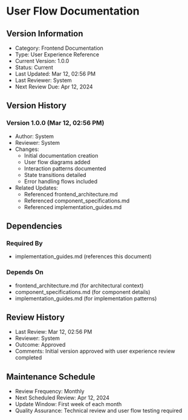 # User Flow Documentation

## Version Information
- Category: Frontend Documentation
- Type: User Experience Reference
- Current Version: 1.0.0
- Status: Current
- Last Updated: Mar 12, 02:56 PM
- Last Reviewer: System
- Next Review Due: Apr 12, 2024

## Version History
### Version 1.0.0 (Mar 12, 02:56 PM)
- Author: System
- Reviewer: System
- Changes:
  - Initial documentation creation
  - User flow diagrams added
  - Interaction patterns documented
  - State transitions detailed
  - Error handling flows included
- Related Updates:
  - Referenced frontend_architecture.md
  - Referenced component_specifications.md
  - Referenced implementation_guides.md

## Dependencies
### Required By
- implementation_guides.md (references this document)

### Depends On
- frontend_architecture.md (for architectural context)
- component_specifications.md (for component details)
- implementation_guides.md (for implementation patterns)

## Review History
- Last Review: Mar 12, 02:56 PM
- Reviewer: System
- Outcome: Approved
- Comments: Initial version approved with user experience review completed

## Maintenance Schedule
- Review Frequency: Monthly
- Next Scheduled Review: Apr 12, 2024
- Update Window: First week of each month
- Quality Assurance: Technical review and user flow testing required 
